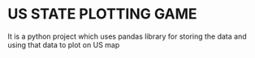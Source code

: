 # US STATE PLOTTING GAME
 It is a python project which uses pandas library for storing the data and using that data to plot on US map 
